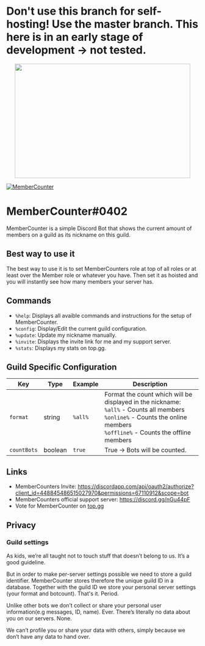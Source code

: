 # Don't use this branch for self-hosting! Use the master branch. This here is in an early stage of development -> not tested. 
<p align="center">
  <img width="460" height="300" src="https://raw.githubusercontent.com/error2507/MemberCounter/d.js-v12-update/images/5be0e8989adc15cb63c83a4ff25cecb6.png">
</p>
<a href="https://top.gg/bot/448845486515027970" >
  <img src="https://discordbots.org/api/widget/448845486515027970.svg" alt="MemberCounter" />
</a>


# MemberCounter#0402

MemberCounter is a simple Discord Bot that shows the current amount of members on a guild as its nickname on this guild.

## Best way to use it
The best way to use it is to set MemberCounters role at top of all roles or at least over the Member role or whatever you have. Then set it as hoisted and you will instantly see how many members your server has.

## Commands
* `%help`: Displays all avaible commands and instructions for the setup of MemberCounter.
* `%config`: Display/Edit the current guild configuration.
* `%update`: Update my nickname manually.
* `%invite`: Displays the invite link for me and my support server.
* `%stats`: Displays my stats on top.gg.



## Guild Specific Configuration

| Key | Type | Example | Description |
|-----|------|---------|-------------|
| `format` | string | `%all%` | Format the count which will be displayed in the nickname:<br>`%all%` - Counts all members<br>`%online%` - Counts the online members<br>`%offline%` - Counts the offline members |
| `countBots` | boolean | `true` | True -> Bots will be counted. |

## Links
* MemberCounters Invite: https://discordapp.com/api/oauth2/authorize?client_id=448845486515027970&permissions=67110912&scope=bot
* MemberCounters official support server: https://discord.gg/nGu44pF
* Vote for MemberCounter on [top.gg](https://top.gg/bot/448845486515027970)

## Privacy
### Guild settings
As kids, we’re all taught not to touch stuff that doesn’t belong to us. It’s a good guideline.

But in order to make per-server settings possible we need to store a guild identifier. MemberCounter stores therefore the unique guild ID in a database. 
Together with the guild ID we store your personal server settings (your format and botcount). That's it. Period.

Unlike other bots we don’t collect or share your personal user information(e.g messages, ID, name). Ever. There’s literally no data about you on our servers. None. 

We can’t profile you or share your data with others, simply because we don’t have any data to hand over. 
